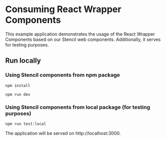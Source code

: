 # Consuming React Wrapper Components

This example application demonstrates the usage of the React Wrapper Components based on our Stencil web components. Additionally, it serves for testing purposes.

## Run locally

### Using Stencil components from npm package

 ```npm install```

 ```npm run dev``` 


### Using Stencil components from local package (for testing purposes)

 ```npm run test:local```

The application will be served on http://localhost:3000.